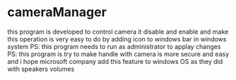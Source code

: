# cameraManager
this program is developed to control camera it disable and enable and make this operation is very easy to do by adding icon to windows bar in windows system 
PS:
this program needs to run as administrator to applay changes 
PS:
this program is try to make handle with camera is more secure and easy and i hope microsoft company add this feature to windows OS as they did   with speakers volumes

